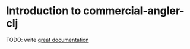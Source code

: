 # Introduction to commercial-angler-clj

TODO: write [great documentation](http://jacobian.org/writing/what-to-write/)

